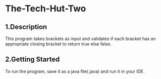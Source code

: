 # The-Tech-Hut-Two

1.Description 
 --------------
This program takes brackets as input and validates if each bracket has an appropriate closing bracket to return true else false.

2.Getting Started
 --------------
To run the program, save it as a java file(.java) and run it in your IDE.

